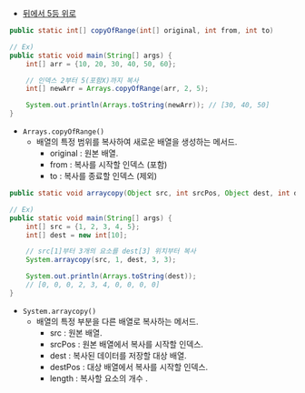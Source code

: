 - [뒤에서 5등 위로](https://school.programmers.co.kr/learn/courses/30/lessons/181852)

```java
public static int[] copyOfRange(int[] original, int from, int to)

// Ex)
public static void main(String[] args) {
    int[] arr = {10, 20, 30, 40, 50, 60};

    // 인덱스 2부터 5(포함X)까지 복사
    int[] newArr = Arrays.copyOfRange(arr, 2, 5);

    System.out.println(Arrays.toString(newArr)); // [30, 40, 50]
}
```
- `Arrays.copyOfRange()`
  - 배열의 특정 범위를 복사하여 새로운 배열을 생성하는 메서드. 
    - original : 원본 배열.
    - from : 복사를 시작할 인덱스 (포함)
    - to : 복사를 종료할 인덱스 (제외)
  
```java
public static void arraycopy(Object src, int srcPos, Object dest, int destPos, int length)

// Ex)
public static void main(String[] args) {
    int[] src = {1, 2, 3, 4, 5};
    int[] dest = new int[10];

    // src[1]부터 3개의 요소를 dest[3] 위치부터 복사
    System.arraycopy(src, 1, dest, 3, 3);

    System.out.println(Arrays.toString(dest));
    // [0, 0, 0, 2, 3, 4, 0, 0, 0, 0]
}
```
- `System.arraycopy()`
  - 배열의 특정 부분을 다른 배열로 복사하는 메서드.
    - src : 원본 배열.
    - srcPos : 원본 배열에서 복사를 시작할 인덱스.
    - dest : 복사된 데이터를 저장할 대상 배열.
    - destPos : 대상 배열에서 복사를 시작할 인덱스.
    - length : 복사할 요소의 개수 .